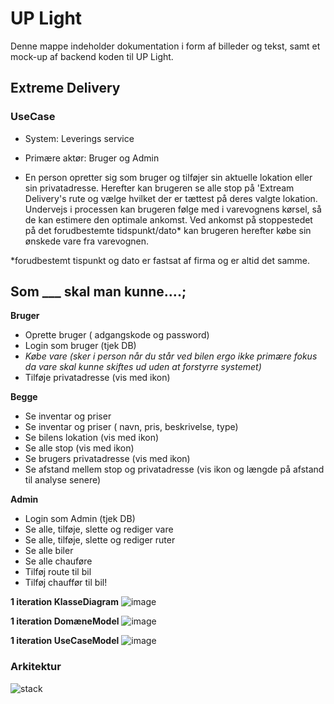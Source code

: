 # UP Light

Denne mappe indeholder dokumentation i form af billeder og tekst, samt et mock-up af backend koden til UP Light.

## Extreme Delivery

### UseCase
- System: Leverings service 
- Primære aktør: Bruger og Admin 

- En person opretter sig som bruger og tilføjer sin aktuelle lokation eller sin privatadresse. Herefter kan brugeren se alle stop på 'Extream Delivery's rute og vælge hvilket der er tættest på deres valgte lokation. Undervejs i processen kan brugeren følge med i varevognens kørsel, så de kan estimere den optimale ankomst. Ved ankomst på stoppestedet på det forudbestemte tidspunkt/dato* kan brugeren herefter købe sin ønskede vare fra varevognen. 

*forudbestemt tispunkt og dato er fastsat af firma og er altid det samme.

## Som ___ skal man kunne….; 

**Bruger**
- Oprette bruger ( adgangskode og password)
- Login som bruger (tjek DB) 
- _Købe vare (sker i person når du står ved bilen ergo ikke primære fokus da vare skal kunne skiftes ud uden at forstyrre systemet)_ 
- Tilføje privatadresse (vis med ikon)  

**Begge**
- Se inventar og priser 
- Se inventar og priser ( navn, pris, beskrivelse, type) 
- Se bilens lokation (vis med ikon) 
- Se alle stop (vis med ikon) 
- Se brugers privatadresse (vis med ikon) 
- Se afstand mellem stop og privatadresse (vis ikon og længde på afstand til analyse senere) 

**Admin** 
- Login som Admin (tjek DB) 
- Se alle, tilføje, slette og rediger vare 
- Se alle, tilføje, slette og rediger ruter
- Se alle biler 
- Se alle chauføre 
- Tilføj route til bil 
- Tilføj chauffør til bil!
  
**1 iteration KlasseDiagram**
![image](https://github.com/FrederikGJ/ideer_projekt_sys/assets/113087480/3baac35a-9043-492a-8b23-a2c56efd678d)

**1 iteration DomæneModel** 
![image](https://github.com/FrederikGJ/ideer_projekt_sys/assets/113087480/c2ecad28-bb55-4fd8-bf6a-d512cb04d2cf)

**1 iteration UseCaseModel** 
![image](https://github.com/FrederikGJ/ideer_projekt_sys/assets/113087480/0ae8d3f8-fc97-4a73-ad38-b31051ca9984)


### Arkitektur 

![stack ](https://github.com/FrederikGJ/ideer_projekt_sys/assets/113090989/7249d888-4df6-497c-941f-c10ed733e68e)
